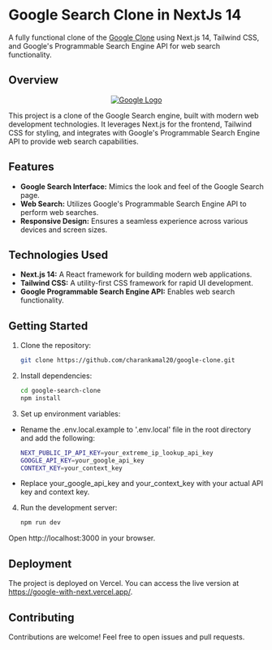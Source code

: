 # Google Search Clone in NextJs 14

A fully functional clone of the [Google Clone](https://google-with-next.vercel.app/) using Next.js 14, Tailwind CSS, and Google's Programmable Search Engine API for web search functionality.

## Overview
<p align="center">
    <a href="https://google-with-next.vercel.app/" target="_blank">
        <img src="https://google-with-next.vercel.app/_next/image?url=https%3A%2F%2Fupload.wikimedia.org%2Fwikipedia%2Fcommons%2Fthumb%2F2%2F2f%2FGoogle_2015_logo.svg%2F800px-Google_2015_logo.svg.png&w=384&q=75" alt="Google Logo"/>
    </a>
</p>
This project is a clone of the Google Search engine, built with modern web development technologies. It leverages Next.js for the frontend, Tailwind CSS for styling, and integrates with Google's Programmable Search Engine API to provide web search capabilities.

## Features

- **Google Search Interface:** Mimics the look and feel of the Google Search page.
- **Web Search:** Utilizes Google's Programmable Search Engine API to perform web searches.
- **Responsive Design:** Ensures a seamless experience across various devices and screen sizes.

## Technologies Used

- **Next.js 14:** A React framework for building modern web applications.
- **Tailwind CSS:** A utility-first CSS framework for rapid UI development.
- **Google Programmable Search Engine API:** Enables web search functionality.

## Getting Started

1. Clone the repository:

   ```bash
   git clone https://github.com/charankamal20/google-clone.git
   
2. Install dependencies:


    ```bash
    cd google-search-clone
    npm install

3. Set up environment variables:

 - Rename the .env.local.example to '.env.local' file in the root directory and add the following:

    ```bash
    NEXT_PUBLIC_IP_API_KEY=your_extreme_ip_lookup_api_key
    GOOGLE_API_KEY=your_google_api_key
    CONTEXT_KEY=your_context_key

 - Replace your_google_api_key and your_context_key with your actual API key and context key.

4. Run the development server:

    ```bash
    npm run dev

Open http://localhost:3000 in your browser.

## Deployment

The project is deployed on Vercel. You can access the live version at https://google-with-next.vercel.app/.

## Contributing

Contributions are welcome! Feel free to open issues and pull requests.